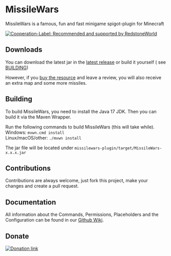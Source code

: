 # MissileWars

MissileWars is a famous, fun and fast minigame spigot-plugin for Minecraft

[![Cooperation-Label: Recommended and supported by RedstoneWorld](https://redstoneworld.de/bilder/kooperation/Cooperation-Label.png)](https://redstoneworld.de)

## Downloads

You can download the latest jar in the [latest release](https://github.com/Butzlabben/missilewars/releases/latest) or build it yourself (
see [BUILDING](#building))

However, if you [buy the resource](https://www.spigotmc.org/resources/62947) and leave a review,
you will also receive an extra map and some more missiles.

## Building

To build MissileWars, you need to install the Java 17 JDK. Then you can build it via the Maven Wrapper.

Run the following commands to build MissileWars (this will take while).  
Windows: `mvwn.cmd install`     
Linux/macOS/other: `./mvwn install`

The jar file will be located under `missilewars-plugin/target/MissileWars-x.x.x.jar`

## Contributions

Contributions are always welcome, just fork this project, make your changes and create a pull request.

## Documentation

All information about the Commands, Permissions, Placeholders and the Configuration can be found
in our [Github Wiki](https://github.com/Butzlabben/missilewars/wiki).

## Donate

[![Donation link](https://www.paypalobjects.com/en_US/DK/i/btn/btn_donateCC_LG.gif)](https://www.paypal.com/cgi-bin/webscr?cmd=_donations&business=naegele_daniel%40web.de&currency_code=EUR&source=url)
